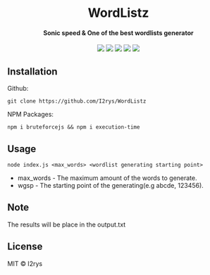<h1 align="center">WordListz</h1>
<h4 align="center">Sonic speed & One of the best wordlists generator</h4>
<p align="center">
	<a href="https://github.com/I2rys/WordListz/blob/main/LICENSE"><img src="https://img.shields.io/github/license/I2rys/WordListz?style=flat-square"></img></a>
	<a href="https://github.com/I2rys/WordListz"><img src="https://bettercodehub.com/edge/badge/I2rys/WordListz?branch=main"></a>
	<a href="https://github.com/I2rys/WordListz/issues"><img src="https://img.shields.io/github/issues/I2rys/WordListz.svg"></img></a>
	<a href="https://github.com/I2rys/WordListz"><img src="https://img.shields.io/badge/version-1.0.1-orange"></img></a>
	<a href="https://nodejs.org/"><img src="https://img.shields.io/badge/-Nodejs-green?style=flat-square&logo=Node.js"></img></a>
</p>


## Installation
Github:

    git clone https://github.com/I2rys/WordListz

NPM Packages:

    npm i bruteforcejs && npm i execution-time
    
## Usage

    node index.js <max_words> <wordlist generating starting point>

 - max_words - The maximum amount of the words to generate.
 - wgsp - The starting point of the generating(e.g abcde, 123456).

## Note
The results will be place in the output.txt

## License
MIT © I2rys
